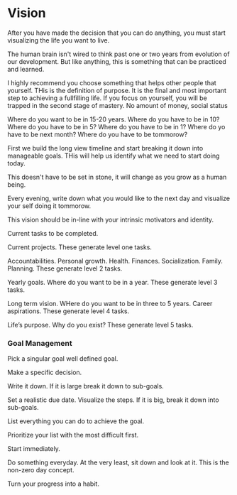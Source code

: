 # Vision

After you have made the decision that you can do anything, you must start visualizing the life you want to live.

The human brain isn't wired to think past one or two years from evolution of our development.
But like anything, this is something that can be practiced and learned.

I highly recommend you choose something that helps other people that yourself.
THis is the definition of purpose. It is the final and most important step
to achieving a fullfilling life. If you focus on yourself, you will be trapped 
in the second stage of mastery. No amount of money, social status

Where do you want to be in 15-20 years.
Where do you have to be in 10?
Where do you have to be in 5?
Where do you have to be in 1?
Where do yo have to be next month?
Where do you have to be tommorow?

First we build the long view timeline and start breaking it down into manageable goals.
THis will help us identify what we need to start doing today.

This doesn't have to be set in stone, it will change as you grow as a human being.

Every evening, write down what you would like to the next day and visualize your self doing it tommorow.

This vision should be in-line with your intrinsic motivators and identity.

Current tasks to be completed.

Current projects. These generate level one tasks.

Accountabilities. Personal growth. Health. Finances. Socialization. Family. Planning. These generate level 2 tasks.

Yearly goals. Where do you want to be in a year. These generate level 3 tasks.

Long term vision. WHere do you want to be in three to 5 years. Career aspirations. These generate level 4 tasks.

Life’s purpose. Why do you exist? These generate level 5 tasks.

### Goal Management

Pick a singular goal well defined goal.

Make a specific decision.

Write it down. If it is large break it down to sub-goals.

Set a realistic due date. Visualize the steps. If it is big, break it down into sub-goals.

List everything you can do to achieve the goal.

Prioritize your list with the most difficult first.

Start immediately.

Do something everyday. At the very least, sit down and look at it. This is the non-zero day concept.

Turn your progress into a habit.




